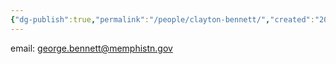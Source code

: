 ```yaml
---
{"dg-publish":true,"permalink":"/people/clayton-bennett/","created":"2025-01-17T13:00:42.125-06:00"}
---
```



email: george.bennett@memphistn.gov

